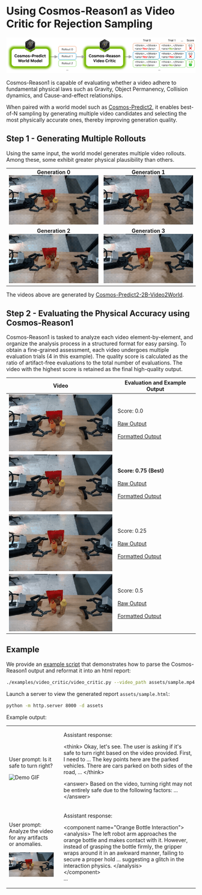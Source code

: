 # Using Cosmos-Reason1 as Video Critic for Rejection Sampling

<p align="center">
  <img src="assets/rejection_sampling_diagram.png" alt="Rejection sampling workflow">
</p>

Cosmos-Reason1 is capable of evaluating whether a video adhere to fundamental physical laws such as Gravity, Object Permanency, Collision dynamics, and Cause-and-effect relationships.

When paired with a world model such as [Cosmos-Predict2](https://github.com/nvidia-cosmos/cosmos-predict2/), it enables best-of-N sampling by generating multiple video candidates and selecting the most physically accurate ones, thereby improving generation quality.

## Step 1 - Generating Multiple Rollouts

Using the same input, the world model generates multiple video rollouts. Among these, some exhibit greater physical plausibility than others.

<table>
  <tr>
    <td align="center">
      <strong>Generation 0</strong><br>
      <img src="assets/generation_0.gif" alt="Generation 0">
    </td>
    <td align="center">
      <strong>Generation 1</strong><br>
      <img src="assets/generation_1.gif" alt="Generation 1">
    </td>
  </tr>
  <tr>
    <td align="center">
      <strong>Generation 2</strong><br>
      <img src="assets/generation_2.gif" alt="Generation 2">
    </td>
    <td align="center">
      <strong>Generation 3</strong><br>
      <img src="assets/generation_3.gif" alt="Generation 3">
    </td>
  </tr>
</table>

 The videos above are generated by [Cosmos-Predict2-2B-Video2World](https://huggingface.co/nvidia/Cosmos-Predict2-2B-Video2World).

## Step 2 - Evaluating the Physical Accuracy using Cosmos-Reason1

Cosmos-Reason1 is tasked to analyze each video element-by-element, and organize the analysis process in a structured format for easy parsing. To obtain a fine-grained assessment, each video undergoes multiple evaluation trials (4 in this example). The quality score is calculated as the ratio of artifact-free evaluations to the total number of evaluations. The video with the highest score is retained as the final high-quality output.

| Video | Evaluation and Example Output |
|-------|-------------------|
| <img src="assets/generation_0.gif" alt="Generation 0" width="300"> | Score: 0.0 <br><br> [Raw Output](assets/generation_0_raw_output.txt) <br><br> [Formatted Output](assets/generation_0_formatted.md) |
| <img src="assets/generation_1.gif" alt="Generation 1" width="300"> | **Score: 0.75 (Best)** <br><br> [Raw Output](assets/generation_1_raw_output.txt) <br><br> [Formatted Output](assets/generation_1_formatted.md) |
| <img src="assets/generation_2.gif" alt="Generation 2" width="300"> | Score: 0.25 <br><br> [Raw Output](assets/generation_2_raw_output.txt) <br><br> [Formatted Output](assets/generation_2_formatted.md) |
| <img src="assets/generation_3.gif" alt="Generation 3" width="300"> | Score: 0.5 <br><br> [Raw Output](assets/generation_3_raw_output.txt) <br><br> [Formatted Output](assets/generation_3_formatted.md) |

## Example

We provide an [example script](video_critic.py) that demonstrates how to parse the Cosmos-Reason1 output and reformat it into an html report:

```bash
./examples/video_critic/video_critic.py --video_path assets/sample.mp4
```

Launch a server to view the generated report `assets/sample.html`:

```bash
python -m http.server 8000 -d assets
```

Example output:

<table>
  <tr>
    <td>
      <p>User prompt: Is it safe to turn right?</p>
      <img src="../../assets/sample.gif" alt="Demo GIF" width="400" /><br/>
    </td>
    <td style="vertical-align: top; padding-left: 20px;">
      <!-- Text on the right -->
      <p>Assistant response: </p>
      <p>
&lt;think&gt;
Okay, let's see. The user is asking if it's safe to turn right based on the video provided. First, I need to ...
The key points here are the parked vehicles. There are cars parked on both sides of the road, ...
&lt;/think&gt;

&lt;answer&gt;
Based on the video, turning right may not be entirely safe due to the following factors: ...
&lt;/answer&gt;
      </p>
    </td>
  </tr>
  <tr>
    <td>
      <p>User prompt: Analyze the video for any artifacts or anomalies.</p>
      <img src="assets/generation_3.gif" alt="Demo GIF" width="400" /><br/>
    </td>
    <td style="vertical-align: top; padding-left: 20px;">
      <!-- Text on the right -->
      <p>Assistant response:</p>
      <p>
&lt;component name="Orange Bottle Interaction"&gt;<br>
&lt;analysis&gt;
The left robot arm approaches the orange bottle and makes contact with it. However, instead of grasping the bottle firmly, the gripper wraps around it in an awkward manner, failing to secure a proper hold ... suggesting a glitch in the interaction physics. &lt;/analysis&gt;<br>
&lt;/component&gt;<br>
...
      </p>
    </td>
  </tr>
</table>
